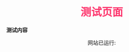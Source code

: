# <div align="center"><font color=#FD366D>测试页面</font></div>

**测试内容**

<center>
    网站已运行:<span id="run_time" style="color:white"></span>
</center>

<script>
function runTime() 
{
    var d = new Date(), str = '';
    BirthDay = new Date("March 01,2018");
    today = new Date();
    timeold = (today.getTime() - BirthDay.getTime());
    sectimeold = timeold / 1000
    secondsold = Math.floor(sectimeold);
    msPerDay = 24 * 60 * 60 * 1000
    msPerYear = 365 * 24 * 60 * 60 * 1000
    e_daysold = timeold / msPerDay
    e_yearsold = timeold / msPerYear
    daysold = Math.floor(e_daysold);
    yearsold = Math.floor(e_yearsold);
    //str = yearsold + "年";
    str += daysold + "天";
    str += d.getHours() + '时';
    str += d.getMinutes() + '分';
    str += d.getSeconds() + '秒';
    return str;
}
setInterval(function () { $('#run_time').html(runTime()) }, 1000);
</script>
